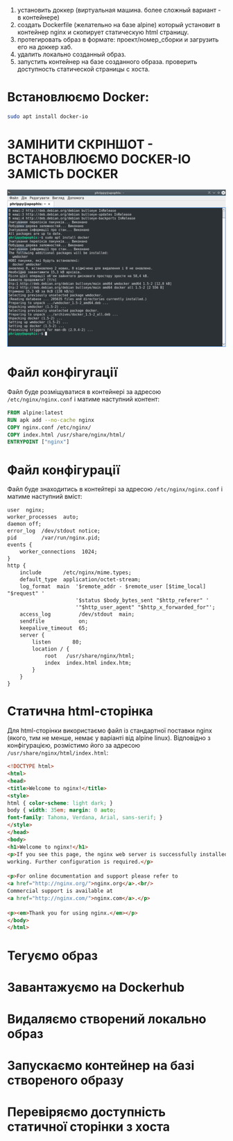 1. установить доккер (виртуальная машина. более сложный вариант - в контейнере)
2. создать Dockerfile (желательно на базе alpine) который установит в контейнер nginx и скопирует статическую html страницу.
3. протегировать образ в формате: проект/номер_сборки и загрузить его на доккер хаб.
4. удалить локально созданный образ.
5. запустить контейнер на базе созданного образа. проверить доступность статической страницы с хоста.

# Встановлюємо Docker:

```bash
sudo apt install docker-io
```

# ЗАМІНИТИ СКРІНШОТ - ВСТАНОВЛЮЄМО DOCKER-IO ЗАМІСТЬ DOCKER

![Встановлення Docker](docker_install.png)

# Файл конфігугації

Файл буде розміщуватися в контейнері за адресою `/etc/nginx/nginx.conf` і матиме наступний контент:

```Dockerfile
FROM alpine:latest
RUN apk add --no-cache nginx
COPY nginx.conf /etc/nginx/
COPY index.html /usr/share/nginx/html/
ENTRYPOINT ["nginx"]
```

# Файл конфігурації

Файл буде знаходитись в контейтері за адресою  `/etc/nginx/nginx.conf` і матиме наступний вміст:

```Nginx config
user  nginx;
worker_processes  auto;
daemon off;
error_log  /dev/stdout notice;
pid        /var/run/nginx.pid;
events {
    worker_connections  1024;
}
http {
    include       /etc/nginx/mime.types;
    default_type  application/octet-stream;
    log_format  main  '$remote_addr - $remote_user [$time_local] "$request" '
                      '$status $body_bytes_sent "$http_referer" '
                      '"$http_user_agent" "$http_x_forwarded_for"';
    access_log         /dev/stdout  main;
    sendfile           on;
    keepalive_timeout  65;
    server {
        listen       80;
        location / {
            root   /usr/share/nginx/html;
            index  index.html index.htm;
        }
    }
}
```

# Статична html-сторінка

Для html-сторінки використаємо файл із стандартної поставки nginx (якого, тим не менше, немає у варіанті від alpine linux). Відповідно з конфігурацією, розмістимо його за адресою `/usr/share/nginx/html/index.html`:

```html
<!DOCTYPE html>
<html>
<head>
<title>Welcome to nginx!</title>
<style>
html { color-scheme: light dark; }
body { width: 35em; margin: 0 auto;
font-family: Tahoma, Verdana, Arial, sans-serif; }
</style>
</head>
<body>
<h1>Welcome to nginx!</h1>
<p>If you see this page, the nginx web server is successfully installed and
working. Further configuration is required.</p>

<p>For online documentation and support please refer to
<a href="http://nginx.org/">nginx.org</a>.<br/>
Commercial support is available at
<a href="http://nginx.com/">nginx.com</a>.</p>

<p><em>Thank you for using nginx.</em></p>
</body>
</html>
```

# Тегуємо образ

# Завантажуємо на Dockerhub

# Видаляємо створений локально образ

# Запускаємо контейнер на базі створеного образу
# Перевіряємо доступність статичної сторінки з хоста
